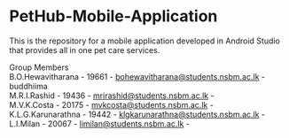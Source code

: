 # PetHub-Mobile-Application

This is the repository for a mobile application developed in Android Studio that provides all in one pet care services. 


Group Members \
B.O.Hewavitharana   -          19661          -  bohewavitharana@students.nsbm.ac.lk  -      buddhiima \
M.R.I.Rashid        -          19436          -  mrirashid@students.nsbm.ac.lk        - \
M.V.K.Costa         -          20175          -  mvkcosta@students.nsbm.ac.lk         - \
K.L.G.Karunarathna  -          19442          -  klgkarunarathna@students.nsbm.ac.lk  - \
L.I.Milan           -          20067          -  limilan@students.nsbm.ac.lk          - 

